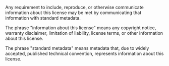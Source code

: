 Any requirement to include, reproduce, or otherwise communicate information about this license may be met by communicating that information with standard metadata.

The phrase "information about this license" means any copyright notice, warranty disclaimer, limitation of liability, license terms, or other information about this license.

The phrase "standard metadata" means metadata that, due to widely accepted, published technical convention, represents information about this license.
